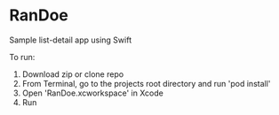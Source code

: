 # RanDoe
Sample list-detail app using Swift

To run:
1. Download zip or clone repo
2. From Terminal, go to the projects root directory and run 'pod install'
3. Open 'RanDoe.xcworkspace' in Xcode
4. Run
